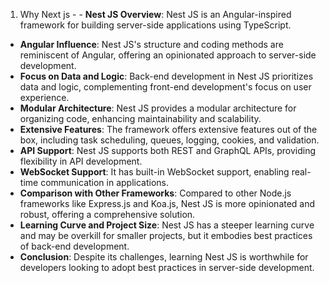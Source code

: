 1. Why Next js - - **Nest JS Overview**: Nest JS is an Angular-inspired framework for building server-side applications using TypeScript.
- **Angular Influence**: Nest JS's structure and coding methods are reminiscent of Angular, offering an opinionated approach to server-side development.
- **Focus on Data and Logic**: Back-end development in Nest JS prioritizes data and logic, complementing front-end development's focus on user experience.
- **Modular Architecture**: Nest JS provides a modular architecture for organizing code, enhancing maintainability and scalability.
- **Extensive Features**: The framework offers extensive features out of the box, including task scheduling, queues, logging, cookies, and validation.
- **API Support**: Nest JS supports both REST and GraphQL APIs, providing flexibility in API development.
- **WebSocket Support**: It has built-in WebSocket support, enabling real-time communication in applications.
- **Comparison with Other Frameworks**: Compared to other Node.js frameworks like Express.js and Koa.js, Nest JS is more opinionated and robust, offering a comprehensive solution.
- **Learning Curve and Project Size**: Nest JS has a steeper learning curve and may be overkill for smaller projects, but it embodies best practices of back-end development.
- **Conclusion**: Despite its challenges, learning Nest JS is worthwhile for developers looking to adopt best practices in server-side development.